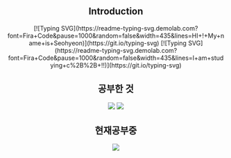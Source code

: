 <h2 align="center"> Introduction</h2>
<div align="center">
[![Typing SVG](https://readme-typing-svg.demolab.com?font=Fira+Code&pause=1000&random=false&width=435&lines=HI+!+My+name+is+Seohyeon)](https://git.io/typing-svg) 
[![Typing SVG](https://readme-typing-svg.demolab.com?font=Fira+Code&pause=1000&random=false&width=435&lines=I+am+studying+c%2B%2B+!!)](https://git.io/typing-svg)
</div>




<h2 align="center" >공부한 것</h2>
<div align="center">
<img src="https://img.shields.io/badge/Python-CC6699?style=plastic&logo=Python&logoColor=AAAAAA"/> <img src="https://img.shields.io/badge/C-A8B9CC?style=plastic&logo=Python&logoColor=000000"/>  
</div>
<h2 align="center" >현재공부중</h2>
<div align="center">
<img src="https://img.shields.io/badge/C++-00599C?style=plastic&logo=Python&logoColor=239DFF"/>
</div>



